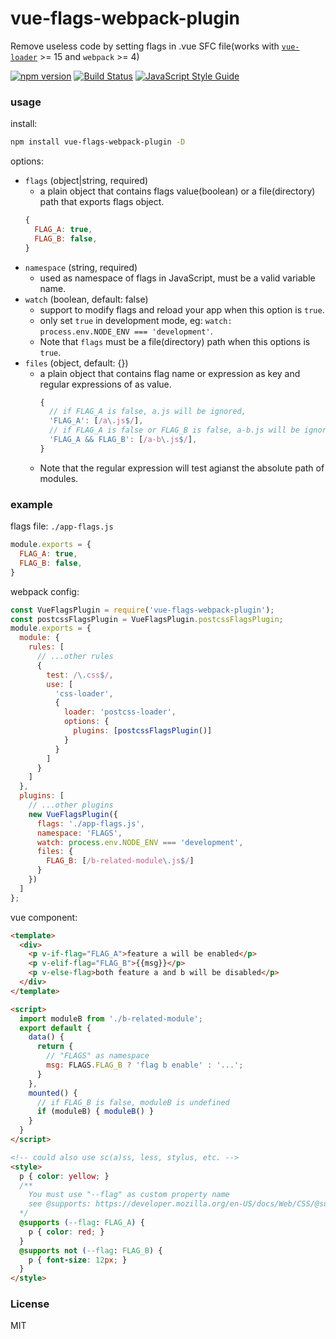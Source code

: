# vue-flags-webpack-plugin
Remove useless code by setting flags in .vue SFC file(works with [`vue-loader`](https://github.com/vuejs/vue-loader) >= 15 and `webpack` >= 4)

[![npm version](https://img.shields.io/npm/v/vue-flags-webpack-plugin.svg)](https://www.npmjs.com/package/vue-flags-webpack-plugin)
[![Build Status](https://travis-ci.org/lovetingyuan/vue-flags-webpack-plugin.svg?branch=master)](https://travis-ci.org/lovetingyuan/vue-flags-webpack-plugin)
[![JavaScript Style Guide](https://img.shields.io/badge/code_style-standard-brightgreen.svg)](https://standardjs.com)

### usage

install:
```bash
npm install vue-flags-webpack-plugin -D
```

options:
* `flags` (object|string, required)
  + a plain object that contains flags value(boolean) or a file(directory) path that exports flags object.
  ```javascript
  {
    FLAG_A: true,
    FLAG_B: false,
  }
  ```
* `namespace` (string, required)
  + used as namespace of flags in JavaScript, must be a valid variable name.
* `watch` (boolean, default: false)
  + support to modify flags and reload your app when this option is `true`.
  + only set `true` in development mode, eg: `watch: process.env.NODE_ENV === 'development'`.
  + Note that `flags` must be a file(directory) path when this options is `true`.
* `files` (object, default: {})
  + a plain object that contains flag name or expression as key and regular expressions of as value.
      ```javascript
      {
        // if FLAG_A is false, a.js will be ignored,
        'FLAG_A': [/a\.js$/],
        // if FLAG_A is false or FLAG_B is false, a-b.js will be ignored
        'FLAG_A && FLAG_B': [/a-b\.js$/],
      }
      ```
  + Note that the regular expression will test agianst the absolute path of modules.

### example
flags file: `./app-flags.js`
```javascript
module.exports = {
  FLAG_A: true,
  FLAG_B: false,
}
```

webpack config:
```javascript
const VueFlagsPlugin = require('vue-flags-webpack-plugin');
const postcssFlagsPlugin = VueFlagsPlugin.postcssFlagsPlugin;
module.exports = {
  module: {
    rules: [
      // ...other rules
      {
        test: /\.css$/,
        use: [
          'css-loader',
          {
            loader: 'postcss-loader',
            options: {
              plugins: [postcssFlagsPlugin()]
            }
          }
        ]
      }
    ]
  },
  plugins: [
    // ...other plugins
    new VueFlagsPlugin({
      flags: './app-flags.js',
      namespace: 'FLAGS',
      watch: process.env.NODE_ENV === 'development',
      files: {
        FLAG_B: [/b-related-module\.js$/]
      }
    })
  ]
};
```

vue component:
```html
<template>
  <div>
    <p v-if-flag="FLAG_A">feature a will be enabled</p>
    <p v-elif-flag="FLAG_B">{{msg}}</p>
    <p v-else-flag>both feature a and b will be disabled</p>
  </div>
</template>

<script>
  import moduleB from './b-related-module';
  export default {
    data() {
      return {
        // "FLAGS" as namespace
        msg: FLAGS.FLAG_B ? 'flag b enable' : '...';
      }
    },
    mounted() {
      // if FLAG_B is false, moduleB is undefined
      if (moduleB) { moduleB() }
    }
  }
</script>

<!-- could also use sc(a)ss, less, stylus, etc. -->
<style>
  p { color: yellow; }
  /**
    You must use "--flag" as custom property name
    see @supports: https://developer.mozilla.org/en-US/docs/Web/CSS/@supports
  */
  @supports (--flag: FLAG_A) {
    p { color: red; }
  }
  @supports not (--flag: FLAG_B) {
    p { font-size: 12px; }
  }
</style>
```

### License
MIT
